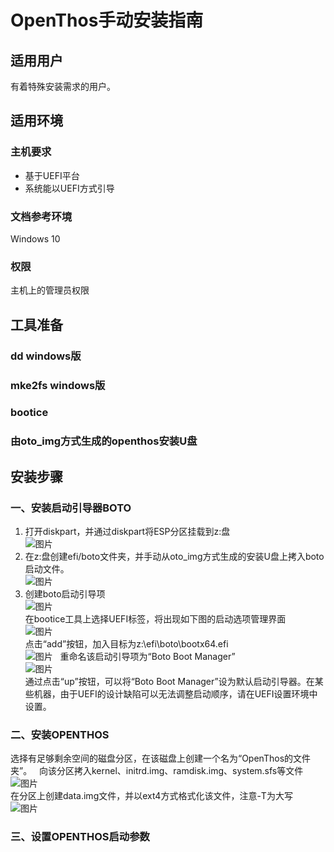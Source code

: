 # OpenThos手动安装指南
## 适用用户
有着特殊安装需求的用户。
## 适用环境
### 主机要求
* 基于UEFI平台
* 系统能以UEFI方式引导
### 文档参考环境
Windows 10
### 权限
主机上的管理员权限
## 工具准备
### dd windows版
### mke2fs windows版
### bootice
### 由oto_img方式生成的openthos安装U盘
## 安装步骤
### 一、安装启动引导器BOTO  
1. 打开diskpart，并通过diskpart将ESP分区挂载到z:盘  
![图片](./mount_esp.PNG)  
2. 在z:盘创建efi/boto文件夹，并手动从oto_img方式生成的安装U盘上拷入boto启动文件。  
![图片](https://github.com/openthos/boto-analysis/blob/master/manual_install/build_boto.PNG?raw=true)  
3. 创建boto启动引导项  
![图片](https://github.com/openthos/boto-analysis/blob/master/manual_install/bootice.PNG?raw=true)  
在bootice工具上选择UEFI标签，将出现如下图的启动选项管理界面  
![图片](https://github.com/openthos/boto-analysis/blob/master/manual_install/bootice_add.PNG?raw=true)  
点击“add”按钮，加入目标为z:\efi\boto\bootx64.efi  
![图片](https://github.com/openthos/boto-analysis/blob/master/manual_install/bootice_add_boto.PNG?raw=true)  
重命名该启动引导项为“Boto Boot Manager”  
![图片](https://github.com/openthos/boto-analysis/blob/master/manual_install/bootice_name_boto.PNG?raw=true)  
通过点击“up”按钮，可以将“Boto Boot Manager”设为默认启动引导器。在某些机器，由于UEFI的设计缺陷可以无法调整启动顺序，请在UEFI设置环境中设置。  
### 二、安装OPENTHOS
选择有足够剩余空间的磁盘分区，在该磁盘上创建一个名为“OpenThos的文件夹”。  
向该分区拷入kernel、initrd.img、ramdisk.img、system.sfs等文件
![图片](https://github.com/openthos/boto-analysis/blob/master/manual_install/build_openthos_kernel.PNG?raw=true)  
在分区上创建data.img文件，并以ext4方式格式化该文件，注意-T为大写  
![图片](https://github.com/openthos/boto-analysis/blob/master/manual_install/mke2fs.PNG?raw=true)
### 三、设置OPENTHOS启动参数

